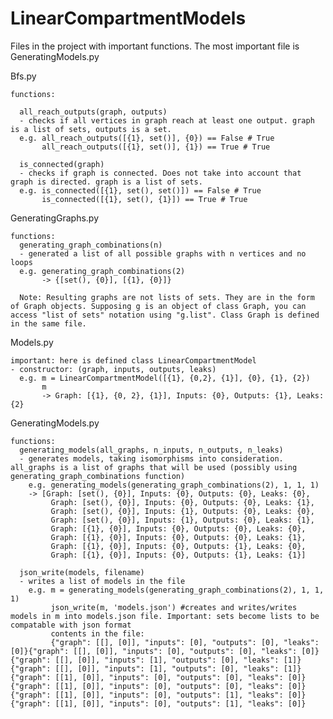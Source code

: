 # LinearCompartmentModels

Files in the project with important functions. The most important file is GeneratingModels.py

  Bfs.py

    functions:
    
      all_reach_outputs(graph, outputs)
      - checks if all vertices in graph reach at least one output. graph is a list of sets, outputs is a set. 
      e.g. all_reach_outputs([{1}, set()], {0}) == False # True
           all_reach_outputs([{1}, set()], {1}) == True # True
           
      is_connected(graph)
      - checks if graph is connected. Does not take into account that graph is directed. graph is a list of sets.
      e.g. is_connected([{1}, set(), set()]) == False # True
           is_connected([{1}, set(), {1}]) == True # True

  GeneratingGraphs.py

    functions:
      generating_graph_combinations(n)
      - generated a list of all possible graphs with n vertices and no loops
      e.g. generating_graph_combinations(2)
           -> {[set(), {0}], [{1}, {0}]}
           
      Note: Resulting graphs are not lists of sets. They are in the form of Graph objects. Supposing g is an object of class Graph, you can access "list of sets" notation using "g.list". Class Graph is defined in the same file.

  Models.py

    important: here is defined class LinearCompartmentModel
    - constructor: (graph, inputs, outputs, leaks)
      e.g. m = LinearCompartmentModel([{1}, {0,2}, {1}], {0}, {1}, {2})
           m
           -> Graph: [{1}, {0, 2}, {1}], Inputs: {0}, Outputs: {1}, Leaks: {2}

  GeneratingModels.py

    functions:
      generating_models(all_graphs, n_inputs, n_outputs, n_leaks)
      - generates models, taking isomorphisms into consideration. all_graphs is a list of graphs that will be used (possibly using generating_graph_combinations function)
        e.g. generating_models(generating_graph_combinations(2), 1, 1, 1)
        -> [Graph: [set(), {0}], Inputs: {0}, Outputs: {0}, Leaks: {0},
             Graph: [set(), {0}], Inputs: {0}, Outputs: {0}, Leaks: {1},
             Graph: [set(), {0}], Inputs: {1}, Outputs: {0}, Leaks: {0},
             Graph: [set(), {0}], Inputs: {1}, Outputs: {0}, Leaks: {1},
             Graph: [{1}, {0}], Inputs: {0}, Outputs: {0}, Leaks: {0},
             Graph: [{1}, {0}], Inputs: {0}, Outputs: {0}, Leaks: {1},
             Graph: [{1}, {0}], Inputs: {0}, Outputs: {1}, Leaks: {0},
             Graph: [{1}, {0}], Inputs: {0}, Outputs: {1}, Leaks: {1}]

      json_write(models, filename)
      - writes a list of models in the file
        e.g. m = generating_models(generating_graph_combinations(2), 1, 1, 1)
             json_write(m, 'models.json') #creates and writes/writes models in m into models.json file. Important: sets become lists to be compatable with json format
             contents in the file:
             {"graph": [[], [0]], "inputs": [0], "outputs": [0], "leaks": [0]}{"graph": [[], [0]], "inputs": [0], "outputs": [0], "leaks": [0]}{"graph": [[], [0]], "inputs": [1], "outputs": [0], "leaks": [1]}{"graph": [[], [0]], "inputs": [1], "outputs": [0], "leaks": [1]}{"graph": [[1], [0]], "inputs": [0], "outputs": [0], "leaks": [0]}{"graph": [[1], [0]], "inputs": [0], "outputs": [0], "leaks": [0]}{"graph": [[1], [0]], "inputs": [0], "outputs": [1], "leaks": [0]}{"graph": [[1], [0]], "inputs": [0], "outputs": [1], "leaks": [0]}
